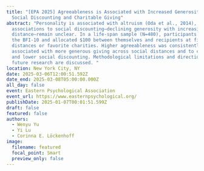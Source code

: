 ```yaml
---
title: "[EPA 2025] Agreeableness is Associated with Increased Generosity in
  Social Discounting and Charitable Giving"
abstract: "Personality is associated with altruism (Oda et al., 2014), but
  associations to social discounting—declining generosity with increasing social
  distance—remain unclear. In a life-span sample (N=480), participants answered
  the BFI-10 and allocated $100 between themselves and recipients at five social
  distances or favorite charities. Higher agreeableness was consistently
  associated with more generous giving across social distances and to charities,
  and lower social discounting. Methodological limitations and directions for
  future research are discussed. "
location: New York City, NY
date: 2025-03-06T12:00:51.592Z
date_end: 2025-03-08T05:00:00.000Z
all_day: false
event: Eastern Psychological Association
event_url: https://www.easternpsychological.org/
publishDate: 2025-01-07T00:01:51.599Z
draft: false
featured: false
authors:
  - Wenyu Yu
  - Yi Lu
  - Corinna E. Löckenhoff
image:
  filename: featured
  focal_point: Smart
  preview_only: false
---
```

